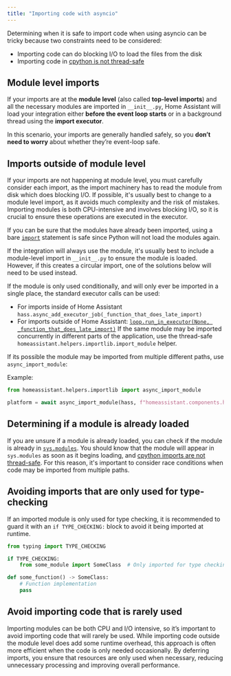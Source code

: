 ```yaml
---
title: "Importing code with asyncio"
---
```


Determining when it is safe to import code when using asyncio can be tricky because two constraints need to be considered:

- Importing code can do blocking I/O to load the files from the disk
- Importing code in [cpython is not thread-safe](https://github.com/python/cpython/issues/83065)

## Module level imports

If your imports are at the **module level** (also called **top-level imports**) and all the necessary modules are imported in `__init__.py`, Home Assistant will load your integration either **before the event loop starts** or in a background thread using the **import executor**.

In this scenario, your imports are generally handled safely, so you **don’t need to worry** about whether they’re event-loop safe.

## Imports outside of module level

If your imports are not happening at module level, you must carefully consider each import, as the import machinery has to read the module from disk which does blocking I/O. If possible, it's usually best to change to a module level import, as it avoids much complexity and the risk of mistakes. Importing modules is both CPU-intensive and involves blocking I/O, so it is crucial to ensure these operations are executed in the executor.

If you can be sure that the modules have already been imported, using a bare [`import`](https://docs.python.org/3/reference/simple_stmts.html#import) statement is safe since Python will not load the modules again.

If the integration will always use the module, it's usually best to include a module-level import in `__init__.py` to ensure the module is loaded. However, if this creates a circular import, one of the solutions below will need to be used instead.

If the module is only used conditionally, and will only ever be imported in a single place, the standard executor calls can be used:

- For imports inside of Home Assistant `hass.async_add_executor_job(_function_that_does_late_import)`
- For imports outside of Home Assistant: [`loop.run_in_executor(None, _function_that_does_late_import)`](https://docs.python.org/3/library/asyncio-eventloop.html#asyncio.loop.run_in_executor)
If the same module may be imported concurrently in different parts of the application, use the thread-safe `homeassistant.helpers.importlib.import_module` helper.

If its possible the module may be imported from multiple different paths, use `async_import_module`:

Example:

```python
from homeassistant.helpers.importlib import async_import_module

platform = await async_import_module(hass, f"homeassistant.components.homeassistant.triggers.{platform_name}")
```

## Determining if a module is already loaded

If you are unsure if a module is already loaded, you can check if the module is already in [`sys.modules`](https://docs.python.org/3/library/sys.html#sys.modules). You should know that the module will appear in `sys.modules` as soon as it begins loading, and [cpython imports are not thread-safe](https://github.com/python/cpython/issues/83065). For this reason, it's important to consider race conditions when code may be imported from multiple paths.

## Avoiding imports that are only used for type-checking

If an imported module is only used for type checking, it is recommended to guard it with an `if TYPE_CHECKING:` block to avoid it being imported at runtime.

```python
from typing import TYPE_CHECKING

if TYPE_CHECKING:
    from some_module import SomeClass  # Only imported for type checking

def some_function() -> SomeClass:
    # Function implementation
    pass
```

## Avoid importing code that is rarely used

Importing modules can be both CPU and I/O intensive, so it’s important to avoid importing code that will rarely be used. While importing code outside the module level does add some runtime overhead, this approach is often more efficient when the code is only needed occasionally. By deferring imports, you ensure that resources are only used when necessary, reducing unnecessary processing and improving overall performance.
